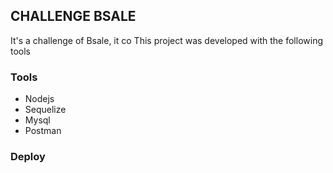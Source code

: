 ## CHALLENGE BSALE

It's a challenge of Bsale, it co
This project was developed with the following tools

### Tools

- Nodejs
- Sequelize
- Mysql
- Postman

### Deploy

